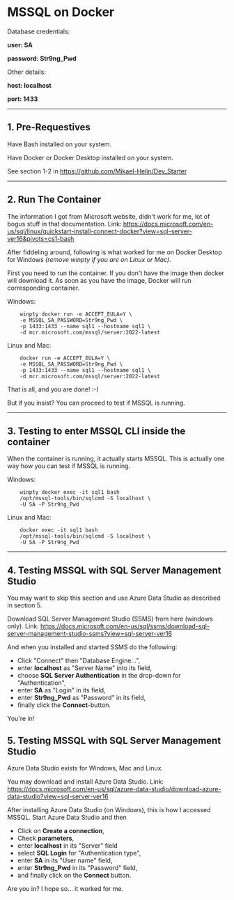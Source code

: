 # **MSSQL on Docker**

Database credentials:

**user: SA**

**password: Str9ng_Pwd**

Other details:

**host: localhost**

**port: 1433**

___

## **1. Pre-Requestives**

Have Bash installed on your system.

Have Docker or Docker Desktop installed on your system.

See section 1-2 in https://github.com/Mikael-Helin/Dev_Starter
___

## **2. Run The Container**

The information I got from Microsoft website, didn't work for me, lot of bogus stuff in that documentation. Link: https://docs.microsoft.com/en-us/sql/linux/quickstart-install-connect-docker?view=sql-server-ver16&pivots=cs1-bash

After fiddeling around, following is what worked for me on Docker Desktop for Windows *(remove winpty if you are on Linux or Mac)*.

First you need to run the container. If you don't have the image then docker will download it. As soon as you have the image, Docker will run corresponding container.

Windows:

        winpty docker run -e ACCEPT_EULA=Y \
        -e MSSQL_SA_PASSWORD=Str9ng_Pwd \
        -p 1433:1433 --name sql1 --hostname sql1 \
        -d mcr.microsoft.com/mssql/server:2022-latest

Linux and Mac:

        docker run -e ACCEPT_EULA=Y \
        -e MSSQL_SA_PASSWORD=Str9ng_Pwd \
        -p 1433:1433 --name sql1 --hostname sql1 \
        -d mcr.microsoft.com/mssql/server:2022-latest

That is all, and you are done! :-)

But if you insist? You can proceed to test if MSSQL is running.
___

## **3. Testing to enter MSSQL CLI inside the container**

When the container is running, it actually starts MSSQL. This is actually one way how you can test if MSSQL is running.

Windows:

        winpty docker exec -it sql1 bash
        /opt/mssql-tools/bin/sqlcmd -S localhost \
        -U SA -P Str9ng_Pwd


Linux and Mac:

        docker exec -it sql1 bash
        /opt/mssql-tools/bin/sqlcmd -S localhost \
        -U SA -P Str9ng_Pwd

___

## **4. Testing MSSQL with SQL Server Management Studio**

You may want to skip this section and use Azure Data Studio as described in section 5.

Download SQL Server Management Studio (SSMS) from here (windows only). Link: https://docs.microsoft.com/en-us/sql/ssms/download-sql-server-management-studio-ssms?view=sql-server-ver16

And when you installed and started SSMS do the following:

* Click "Connect" then "Database Engine...",
* enter **localhost** as "Server Name" into its field,
* choose **SQL Server Authentication** in the drop-down for "Authentication",
* enter **SA** as "Login" in its field,
* enter **Str9ng_Pwd** as "Password" in its field, 
* finally click the **Connect**-button.
  
You're in!


## **5. Testing MSSQL with SQL Server Management Studio**

Azure Data Studio exists for Windows, Mac and Linux.

You may download and install Azure Data Studio. Link: https://docs.microsoft.com/en-us/sql/azure-data-studio/download-azure-data-studio?view=sql-server-ver16

After installing Azure Data Studio (on Windows), this is how I accessed MSSQL. Start Azure Data Studio and then

* Click on **Create a connection**,
* Check **parameters**,
* enter **localhost** in its "Server" field
* select **SQL Login** for "Authentication type",
* enter **SA** in its "User name" field,
* enter **Str9ng_Pwd** in its "Password" field,
* and finally click on the **Connect** button.

Are you in? I hope so... it worked for me.

